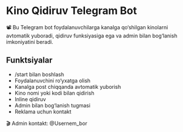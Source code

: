 
# Kino Qidiruv Telegram Bot

📽 Bu Telegram bot foydalanuvchilarga kanalga qo‘shilgan kinolarni avtomatik yuboradi, qidiruv funksiyasiga ega va admin bilan bog‘lanish imkoniyatini beradi.

## Funktsiyalar
- /start bilan boshlash
- Foydalanuvchini ro‘yxatga olish
- Kanalga post chiqqanda avtomatik yuborish
- Kino nomi yoki kodi bilan qidirish
- Inline qidiruv
- Admin bilan bog‘lanish tugmasi
- Reklama uchun kontakt

🎬 Admin kontakt: @Usernem_bor
